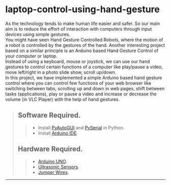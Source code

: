 # laptop-control-using-hand-gesture
As the technology tends to make human life easier and safer. So our main aim is to reduce the effort of interaction with computers through input devices using simple gestures.<br/>
You might have seen Hand Gesture Controlled Robots, where the motion of a robot is controlled by the gestures of the hand. Another interesting project based on a similar principle is an Arduino based Hand Gesture Control of your computer or laptop.<br/>
Instead of using a keyboard, mouse or joystick, we can use our hand gestures to control certain functions of a computer like play/pause a video, move left/right in a photo slide show, scroll up/down.<br/>
​In this project, we have implemented a simple Arduino based hand gesture control where you can control few functions of your web browser like switching between tabs, scrolling up and down in web pages, shift between tasks (applications), play or pause a video and increase or decrease the volume (in VLC Player) with the help of hand gestures.
> ## Software Required.
>>* Install [PyAutoGUI](https://pypi.org/project/PyAutoGUI/) and [PySerial](https://pypi.org/project/pyserial/) in Python.<br />
>>* Install [Arduino IDE](https://www.arduino.cc/en/Main/Software).<br />
> ## Hardware Required.
>> * [Arduino UNO](https://store.arduino.cc/usa/arduino-uno-rev3).<br/>
>> * [Ultrasonic Sensors](https://robu.in/product/hc-sr04-ultrasonic-range-finder/?gclid=CjwKCAjw7O_pBRA3EiwA_lmtfhdPhclsBEp8riz5Os2FtJFf30t5UDnhAv21UPSZosoca0b1NaYAUBoCkY4QAvD_BwE).<br/>
>> * [Jumper Wires](https://robu.in/product/10cm-male-male-breadboard-jumper-dupont-2-54mm-1p-1p-cable-40-pcs/?gclid=CjwKCAjw7O_pBRA3EiwA_lmtfgbsVQTj2kGlzIAA7qb7-5LkZTz87cXwq5MkohiqGgTeiT6JLM-iNBoCqy0QAvD_BwE).<br/>
- - - -

